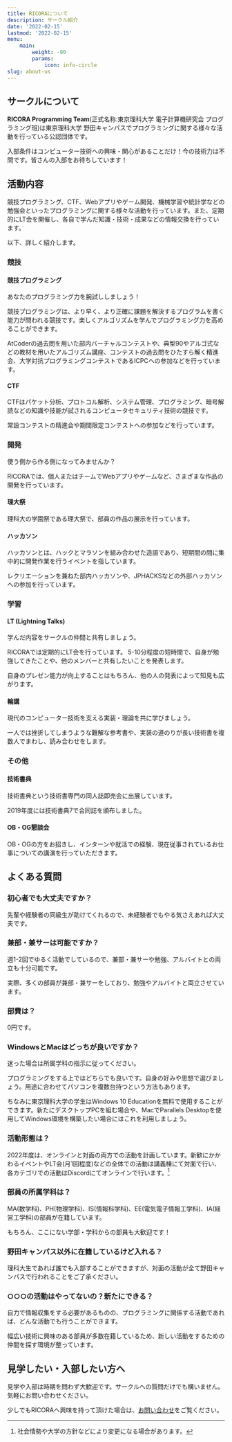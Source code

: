 ```yaml
---
title: RICORAについて
description: サークル紹介
date: '2022-02-15'
lastmod: '2022-02-15'
menu:
    main:
        weight: -90
        params:
            icon: info-circle
slug: about-us
---
```


## サークルについて

**RICORA Programming Team**(正式名称:東京理科大学 電子計算機研究会 プログラミング班)は東京理科大学 野田キャンパスでプログラミングに関する様々な活動を行っている公認団体です。

入部条件はコンピューター技術への興味・関心があることだけ！今の技術力は不問です。皆さんの入部をお待ちしています！

## 活動内容

競技プログラミング、CTF、Webアプリやゲーム開発、機械学習や統計学などの勉強会といったプログラミングに関する様々な活動を行っています。また、定期的にLT会を開催し、各自で学んだ知識・技術・成果などの情報交換を行っています。


以下、詳しく紹介します。

### 競技

#### 競技プログラミング

あなたのプログラミング力を腕試ししましょう！

競技プログラミングは、より早く、より正確に課題を解決するプログラムを書く能力が問われる競技です。楽しくアルゴリズムを学んでプログラミング力を高めることができます。

AtCoderの過去問を用いた部内バーチャルコンテストや、典型90やアルゴ式などの教材を用いたアルゴリズム講座、コンテストの過去問をひたすら解く精進会、大学対抗プログラミングコンテストであるICPCへの参加などを行っています。

#### CTF

CTFはパケット分析、プロトコル解析、システム管理、プログラミング、暗号解読などの知識や技能が試されるコンピュータセキュリティ技術の競技です。

常設コンテストの精進会や期間限定コンテストへの参加などを行っています。

### 開発

使う側から作る側になってみませんか？

RICORAでは、個人またはチームでWebアプリやゲームなど、さまざまな作品の開発を行っています。

#### 理大祭

理科大の学園祭である理大祭で、部員の作品の展示を行っています。

#### ハッカソン

ハッカソンとは、ハックとマラソンを組み合わせた造語であり、短期間の間に集中的に開発作業を行うイベントを指しています。

レクリエーションを兼ねた部内ハッカソンや、JPHACKSなどの外部ハッカソンへの参加を行っています。

### 学習

#### LT (Lightning Talks)

学んだ内容をサークルの仲間と共有しましょう。

RICORAでは定期的にLT会を行っています。 5-10分程度の短時間で、自身が勉強してきたことや、他のメンバーと共有したいことを発表します。

自身のプレゼン能力が向上することはもちろん、他の人の発表によって知見も広がります。

#### 輪講

現代のコンピューター技術を支える実装・理論を共に学びましょう。

一人では挫折してしまうような難解な参考書や、実装の道のりが長い技術書を複数人でまわし、読み合わせをします。

### その他

#### 技術書典

技術書典という技術書専門の同人誌即売会に出展しています。

2019年度には技術書典7で合同誌を頒布しました。

#### OB・OG懇談会

OB・OGの方をお招きし、インターンや就活での経験、現在従事されているお仕事についての講演を行っていただきます。

## よくある質問

### 初心者でも大丈夫ですか？

先輩や経験者の同級生が助けてくれるので、未経験者でもやる気さえあれば大丈夫です。

### 兼部・兼サーは可能ですか？

週1-2回でゆるく活動でしているので、兼部・兼サーや勉強、アルバイトとの両立も十分可能です。

実際、多くの部員が兼部・兼サーをしており、勉強やアルバイトと両立させています。

### 部費は？

0円です。

### WindowsとMacはどっちが良いですか？

迷った場合は所属学科の指示に従ってください。

プログラミングをする上ではどちらでも良いです。自身の好みや思想で選びましょう。用途に合わせてパソコンを複数台持つという方法もあります。

ちなみに東京理科大学の学生はWindows 10 Educationを無料で使用することができます。新たにデスクトップPCを組む場合や、MacでParallels Desktopを使用してWindows環境を構築したい場合にはこれを利用しましょう。

### 活動形態は？

2022年度は、オンラインと対面の両方での活動を計画しています。新歓にかかわるイベントやLT会(月1回程度)などの全体での活動は講義棟にて対面で行い、各カテゴリでの活動はDiscordにてオンラインで行います。[^1]

[^1]: 社会情勢や大学の方針などにより変更になる場合があります。

### 部員の所属学科は？

MA(数学科)、PH(物理学科)、IS(情報科学科)、EE(電気電子情報工学科)、IA(経営工学科)の部員が在籍しています。

もちろん、ここにない学部・学科からの部員も大歓迎です！

### 野田キャンパス以外に在籍しているけど入れる？

理科大生であれば誰でも入部することができますが、対面の活動が全て野田キャンパスで行われることをご了承ください。

### ○○○の活動はやってないの？新たにできる？
自力で情報収集をする必要があるものの、プログラミングに関係する活動であれば、どんな活動でも行うことができます。

幅広い技術に興味のある部員が多数在籍しているため、新しい活動をするための仲間を探す環境が整っています。

## 見学したい・入部したい方へ

見学や入部は時期を問わず大歓迎です。サークルへの質問だけでも構いません。 気軽にお問い合わせください。

少しでもRICORAへ興味を持って頂けた場合は、[お問い合わせ](/contact/)をご覧ください。

